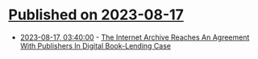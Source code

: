 # [Published on 2023-08-17](index.md)

* [2023-08-17, 03:40:00](https://soylentnews.org/article.pl?sid=23/08/15/1158236&from=rss) - [The Internet Archive Reaches An Agreement With Publishers In Digital Book-Lending Case](https://soylentnews.org/article.pl?sid=23/08/15/1158236&from=rss)
